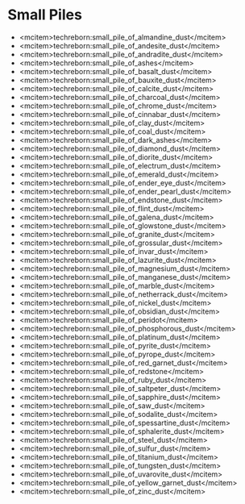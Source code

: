 # Small Piles

- \<mcitem\>techreborn:small_pile_of_almandine_dust\</mcitem\>
- \<mcitem\>techreborn:small_pile_of_andesite_dust\</mcitem\>
- \<mcitem\>techreborn:small_pile_of_andradite_dust\</mcitem\>
- \<mcitem\>techreborn:small_pile_of_ashes\</mcitem\>
- \<mcitem\>techreborn:small_pile_of_basalt_dust\</mcitem\>
- \<mcitem\>techreborn:small_pile_of_bauxite_dust\</mcitem\>
- \<mcitem\>techreborn:small_pile_of_calcite_dust\</mcitem\>
- \<mcitem\>techreborn:small_pile_of_charcoal_dust\</mcitem\>
- \<mcitem\>techreborn:small_pile_of_chrome_dust\</mcitem\>
- \<mcitem\>techreborn:small_pile_of_cinnabar_dust\</mcitem\>
- \<mcitem\>techreborn:small_pile_of_clay_dust\</mcitem\>
- \<mcitem\>techreborn:small_pile_of_coal_dust\</mcitem\>
- \<mcitem\>techreborn:small_pile_of_dark_ashes\</mcitem\>
- \<mcitem\>techreborn:small_pile_of_diamond_dust\</mcitem\>
- \<mcitem\>techreborn:small_pile_of_diorite_dust\</mcitem\>
- \<mcitem\>techreborn:small_pile_of_electrum_dust\</mcitem\>
- \<mcitem\>techreborn:small_pile_of_emerald_dust\</mcitem\>
- \<mcitem\>techreborn:small_pile_of_ender_eye_dust\</mcitem\>
- \<mcitem\>techreborn:small_pile_of_ender_pearl_dust\</mcitem\>
- \<mcitem\>techreborn:small_pile_of_endstone_dust\</mcitem\>
- \<mcitem\>techreborn:small_pile_of_flint_dust\</mcitem\>
- \<mcitem\>techreborn:small_pile_of_galena_dust\</mcitem\>
- \<mcitem\>techreborn:small_pile_of_glowstone_dust\</mcitem\>
- \<mcitem\>techreborn:small_pile_of_granite_dust\</mcitem\>
- \<mcitem\>techreborn:small_pile_of_grossular_dust\</mcitem\>
- \<mcitem\>techreborn:small_pile_of_invar_dust\</mcitem\>
- \<mcitem\>techreborn:small_pile_of_lazurite_dust\</mcitem\>
- \<mcitem\>techreborn:small_pile_of_magnesium_dust\</mcitem\>
- \<mcitem\>techreborn:small_pile_of_manganese_dust\</mcitem\>
- \<mcitem\>techreborn:small_pile_of_marble_dust\</mcitem\>
- \<mcitem\>techreborn:small_pile_of_netherrack_dust\</mcitem\>
- \<mcitem\>techreborn:small_pile_of_nickel_dust\</mcitem\>
- \<mcitem\>techreborn:small_pile_of_obsidian_dust\</mcitem\>
- \<mcitem\>techreborn:small_pile_of_peridot\</mcitem\>
- \<mcitem\>techreborn:small_pile_of_phosphorous_dust\</mcitem\>
- \<mcitem\>techreborn:small_pile_of_platinum_dust\</mcitem\>
- \<mcitem\>techreborn:small_pile_of_pyrite_dust\</mcitem\>
- \<mcitem\>techreborn:small_pile_of_pyrope_dust\</mcitem\>
- \<mcitem\>techreborn:small_pile_of_red_garnet_dust\</mcitem\>
- \<mcitem\>techreborn:small_pile_of_redstone\</mcitem\>
- \<mcitem\>techreborn:small_pile_of_ruby_dust\</mcitem\>
- \<mcitem\>techreborn:small_pile_of_saltpeter_dust\</mcitem\>
- \<mcitem\>techreborn:small_pile_of_sapphire_dust\</mcitem\>
- \<mcitem\>techreborn:small_pile_of_saw_dust\</mcitem\>
- \<mcitem\>techreborn:small_pile_of_sodalite_dust\</mcitem\>
- \<mcitem\>techreborn:small_pile_of_spessartine_dust\</mcitem\>
- \<mcitem\>techreborn:small_pile_of_sphalerite_dust\</mcitem\>
- \<mcitem\>techreborn:small_pile_of_steel_dust\</mcitem\>
- \<mcitem\>techreborn:small_pile_of_sulfur_dust\</mcitem\>
- \<mcitem\>techreborn:small_pile_of_titanium_dust\</mcitem\>
- \<mcitem\>techreborn:small_pile_of_tungsten_dust\</mcitem\>
- \<mcitem\>techreborn:small_pile_of_uvarovite_dust\</mcitem\>
- \<mcitem\>techreborn:small_pile_of_yellow_garnet_dust\</mcitem\>
- \<mcitem\>techreborn:small_pile_of_zinc_dust\</mcitem\>
